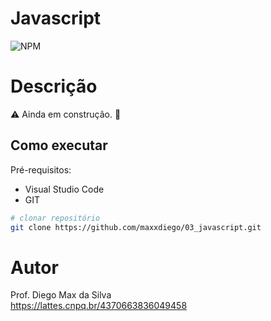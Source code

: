 # Javascript
![NPM](https://img.shields.io/npm/l/react)
# Descrição

:warning: Ainda em construção. :construction:

## Como executar

Pré-requisitos: 
- Visual Studio Code
- GIT

```bash
# clonar repositório
git clone https://github.com/maxxdiego/03_javascript.git

```

# Autor

Prof. Diego Max da Silva<br>
https://lattes.cnpq.br/4370663836049458
